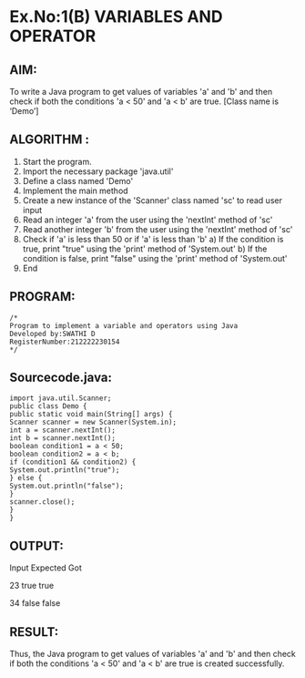 # Ex.No:1(B) VARIABLES AND OPERATOR

## AIM:
To write a Java program to get values of variables 'a' and 'b' and then check if both the conditions 'a < 50' and 'a < b' are true. [Class name is ‘Demo’]

## ALGORITHM :
1.	Start the program.
2.	Import the necessary package 'java.util'
3.	Define a class named 'Demo'
4.	Implement the main method
5.	Create a new instance of the 'Scanner' class named 'sc' to read user input
6.	Read an integer 'a' from the user using the 'nextInt' method of 'sc'
7.	Read another integer 'b' from the user using the 'nextInt' method of 'sc'
8.	Check if 'a' is less than 50 or if 'a' is less than 'b'
a)	If the condition is true, print "true" using the 'print' method of 'System.out'
b)	If the condition is false, print "false" using the 'print' method of 'System.out'
9.	End





## PROGRAM:
 ```
/*
Program to implement a variable and operators using Java
Developed by:SWATHI D 
RegisterNumber:212222230154  
*/
```

## Sourcecode.java:
```
import java.util.Scanner;
public class Demo {
public static void main(String[] args) {
Scanner scanner = new Scanner(System.in);
int a = scanner.nextInt();
int b = scanner.nextInt();
boolean condition1 = a < 50;
boolean condition2 = a < b;
if (condition1 && condition2) {
System.out.println("true");
} else {
System.out.println("false");
}
scanner.close();
}
}
```






## OUTPUT:
Input   Expected     Got


23           true         true


34        false     false

## RESULT:
Thus, the Java program to get values of variables 'a' and 'b' and then check if both the conditions 'a < 50' and 'a < b' are true is created successfully.
